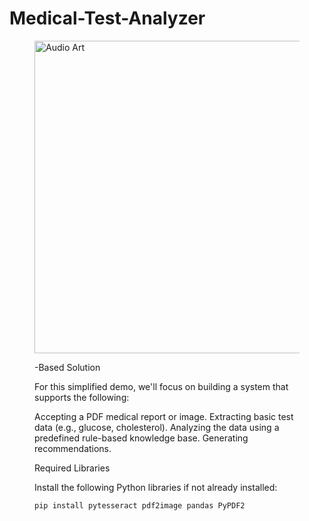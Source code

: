 # Medical-Test-Analyzer
<figure>
        <img src="https://5.imimg.com/data5/GLADMIN/VideoImage/2023/8/332144355/KS/RA/TB/14123088/abbott-i-stat-point-of-care-blood-gas-analyzer-500x500.jpg" alt ="Audio Art" style='width:800px;height:500px;'>
        <figcaption>

-Based Solution

For this simplified demo, we'll focus on building a system that supports the following:

Accepting a PDF medical report or image.
Extracting basic test data (e.g., glucose, cholesterol).
Analyzing the data using a predefined rule-based knowledge base.
Generating recommendations.

Required Libraries

Install the following Python libraries if not already installed:
 ```python
pip install pytesseract pdf2image pandas PyPDF2
```
